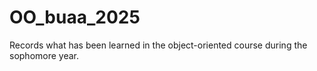 # OO_buaa_2025
Records what has been learned in the object-oriented course during the sophomore year.
